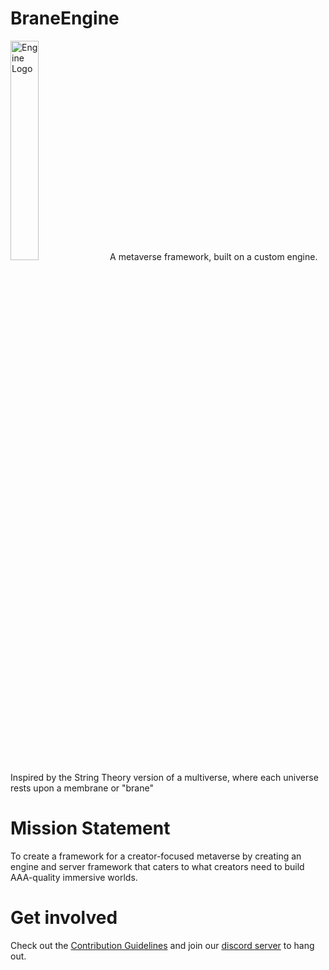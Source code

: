 # BraneEngine

<img alt="Engine Logo" src="https://github.com/WireWhiz/BraneEngine/blob/Main/media/branelogo.png?raw=true" width="30%" />
 A metaverse framework, built on a custom engine. Inspired by the String Theory version of a multiverse, where each universe rests upon a membrane or "brane"

# Mission Statement
To create a framework for a creator-focused metaverse by creating an engine and server framework that caters to what creators need to build AAA-quality immersive worlds.

# Get involved
Check out the [Contribution Guidelines](https://github.com/WireWhiz/BraneEngine/wiki/Contributing) and join our [discord server](https://discord.gg/T3Td7PMDFX) to hang out.
